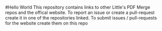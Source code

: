 #Hello World
This repository contains links to other Little's PDF Merge repos and the offical website.
To report an issue or create a pull-request create it in one of the repositories linked. 
To submit issues / pull-requests for the website create them on this repo
